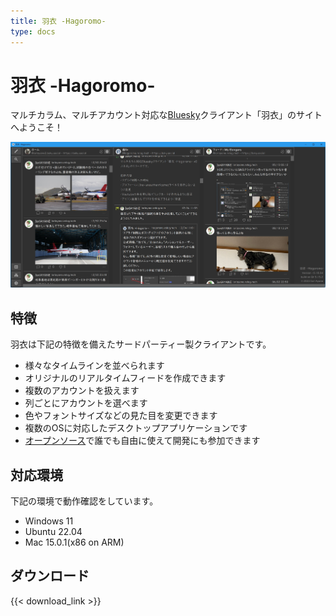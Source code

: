 ```yaml
---
title: 羽衣 -Hagoromo-
type: docs
---
```


# 羽衣 -Hagoromo-

マルチカラム、マルチアカウント対応な[Bluesky](https://blueskyweb.xyz/)クライアント「羽衣」のサイトへようこそ！

![screenshot](screenshot.jpg)


## 特徴

羽衣は下記の特徴を備えたサードパーティー製クライアントです。

- 様々なタイムラインを並べられます
- オリジナルのリアルタイムフィードを作成できます
- 複数のアカウントを扱えます
- 列ごとにアカウントを選べます
- 色やフォントサイズなどの見た目を変更できます
- 複数のOSに対応したデスクトップアプリケーションです
- [オープンソース](https://github.com/ioriayane/Hagoromo)で誰でも自由に使えて開発にも参加できます

## 対応環境

下記の環境で動作確認をしています。

- Windows 11
- Ubuntu 22.04
- Mac 15.0.1(x86 on ARM)

## ダウンロード

{{< download_link >}}
